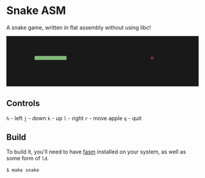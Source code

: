 # Snake ASM

A snake game, written in flat assembly without using libc!

![Screenshot](./img/screenshot.png)

## Controls

`h` - left
`j` - down
`k` - up
`l` - right
`r` - move apple
`q` - quit

## Build

To build it, you'll need to have [fasm](https://flatassembler.net)
installed on your system, as well as some form of `ld`.

```shell
$ make snake
```

